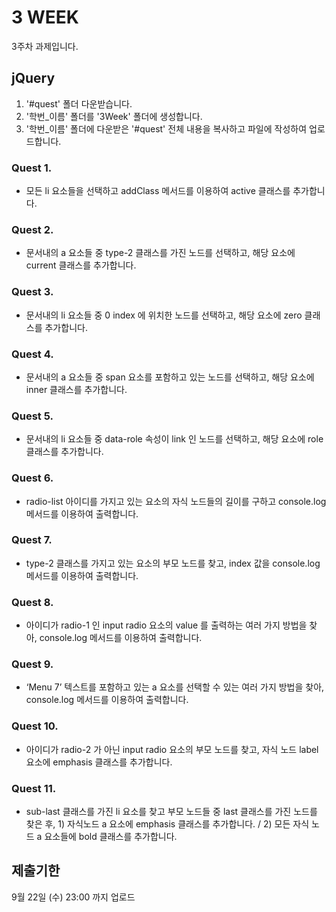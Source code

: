 # 3 WEEK

3주차 과제입니다.

## jQuery

1. '#quest' 폴더 다운받습니다.
2. '학번_이름' 폴더를 '3Week' 폴더에 생성합니다.
3. '학번_이름' 폴더에 다운받은 '#quest' 전체 내용을 복사하고 파일에 작성하여 업로드합니다.

### Quest 1.

- 모든 li 요소들을 선택하고 addClass 메서드를 이용하여 active 클래스를 추가합니다.

### Quest 2.

- 문서내의 a 요소들 중 type-2 클래스를 가진 노드를 선택하고, 해당 요소에 current 클래스를 추가합니다.

### Quest 3.

- 문서내의 li 요소들 중 0 index 에 위치한 노드를 선택하고, 해당 요소에 zero 클래스를 추가합니다.

### Quest 4.

- 문서내의 a 요소들 중 span 요소를 포함하고 있는 노드를 선택하고, 해당 요소에 inner 클래스를 추가합니다.

### Quest 5.

- 문서내의 li 요소들 중 data-role 속성이 link 인 노드를 선택하고, 해당 요소에 role 클래스를 추가합니다.

### Quest 6.

- radio-list 아이디를 가지고 있는 요소의 자식 노드들의 길이를 구하고 console.log 메서드를 이용하여 출력합니다.

### Quest 7.

- type-2 클래스를 가지고 있는 요소의 부모 노드를 찾고, index 값을 console.log 메서드를 이용하여 출력합니다.

### Quest 8.

- 아이디가 radio-1 인 input radio 요소의 value 를 출력하는 여러 가지 방법을 찾아, console.log 메서드를 이용하여 출력합니다.

### Quest 9.

- ‘Menu 7’ 텍스트를 포함하고 있는 a 요소를 선택할 수 있는 여러 가지 방법을 찾아, console.log 메서드를 이용하여 출력합니다.

### Quest 10.

- 아이디가 radio-2 가 아닌 input radio 요소의 부모 노드를 찾고, 자식 노드 label 요소에 emphasis 클래스를 추가합니다.

### Quest 11.

- sub-last 클래스를 가진 li 요소를 찾고 부모 노드들 중 last 클래스를 가진 노드를 찾은 후, 1) 자식노드 a 요소에 emphasis 클래스를 추가합니다. / 2) 모든 자식 노드 a 요소들에 bold 클래스를 추가합니다.


## 제출기한

9월 22일 (수) 23:00 까지 업로드